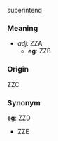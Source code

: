 superintend
### Meaning
+ _adj_: ZZA
    + __eg__: ZZB

### Origin

ZZC

### Synonym

__eg__: ZZD

+ ZZE


